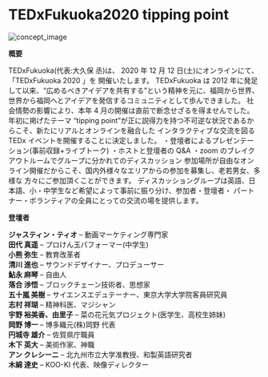 # TEDxFukuoka2020 tipping point

![concept_image](/images/components/concept-image2020.webp)

**概要**

TEDxFukuoka(代表:大久保 丞)は、 2020 年 12 月 12 日(土)にオンラインにて、「TEDxFukuoka 2020 」を
開催いたします。
TEDxFukuoka は 2012 年に発足して以来、“広めるべきアイデアを共有する”という精神を元に、福岡から世界、
世界から福岡へとアイデアを発信するコミュニティとして歩んできました。
社会情勢の影響により、本年 4 月の開催は直前で断念せざるを得ませんでした。年初に掲げたテーマ
“tipping point”が正に説得力を持つ不可逆な状況であるからこそ、新たにリアルとオンラインを融合した
インタラクティブな交流を図る TEDx イベントを開催することに決定しました。
・登壇者によるプレゼンテーション(事前収録+ライブトーク)
・ホストと登壇者の Q&A
・zoom のブレイクアウトルームでグループに分かれてのディスカッション
参加場所が自由なオンライン開催だからこそ、国内外様々なエリアからの参加を募集し、老若男女、多様な
方々にご参加頂くことができます。
ディスカッショングループは英語、日本語、小・中学生など希望によって事前に振り分け、参加者・登壇者・
パートナー・ボランティアの全員にとっての交流の場を提供します。

**登壇者**

**ジャスティン・ティオ** – 動画マーケティング専門家  
**田代 真遥** – プロけん玉パフォーマー(中学生)  
**小熊 弥生** – 教育改革者  
**清川 進也** – サウンドデザイナー、プロデューサー  
**鮎永 麻琴** – 自由人  
**落合 渉悟** – ブロックチェーン技術者、思想家  
**五十嵐 美樹** – サイエンスエデュテーナー、東京大学大学院客員研究員  
**志村 祥瑚** – 精神科医、マジシャン  
**宇野 裕美香、由里子** – 菜の花元気プロジェクト(医学生、高校生姉妹)  
**岡野 博一** – 博多織元(株)岡野 代表  
**円城寺 雄介** – 佐賀県庁職員  
**木下 英大** – 美術作家、神職  
**アン クレシーニ** – 北九州市立大学准教授、和製英語研究者  
**木綿 達史** – KOO-KI 代表、映像ディレクター

